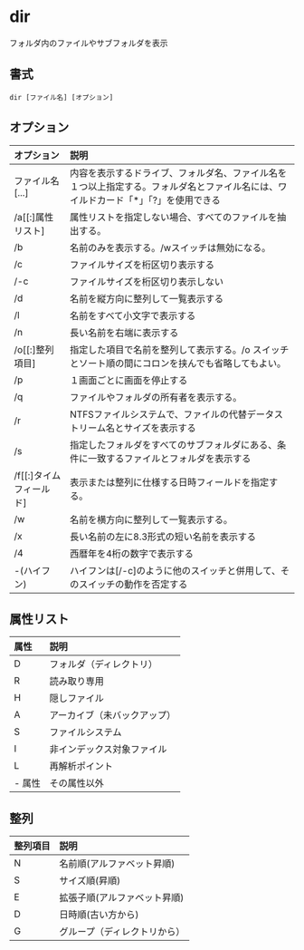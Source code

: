 # dir

フォルダ内のファイルやサブフォルダを表示

## 書式

```
dir [ファイル名] [オプション]
```

## オプション

|オプション|説明|
|:--|:--|
|ファイル名[...]|内容を表示するドライブ、フォルダ名、ファイル名を１つ以上指定する。フォルダ名とファイル名には、ワイルドカード「*」「?」を使用できる|
|/a[[:]属性リスト]|属性リストを指定しない場合、すべてのファイルを抽出する。|
|/b|名前のみを表示する。/wスイッチは無効になる。|
|/c|ファイルサイズを桁区切り表示する|
|/-c|ファイルサイズを桁区切り表示しない|
|/d|名前を縦方向に整列して一覧表示する|
|/l|名前をすべて小文字で表示する|
|/n|長い名前を右端に表示する|
|/o[[:]整列項目]|指定した項目で名前を整列して表示する。/o スイッチとソート順の間にコロンを挟んでも省略してもよい。|
|/p|１画面ごとに画面を停止する|
|/q|ファイルやフォルダの所有者を表示する。|
|/r|NTFSファイルシステムで、ファイルの代替データストリーム名とサイズを表示する|
|/s|指定したフォルダをすべてのサブフォルダにある、条件に一致するファイルとフォルダを表示する|
|/f[[:]タイムフィールド]|表示または整列に仕様する日時フィールドを指定する。|
|/w|名前を横方向に整列して一覧表示する。|
|/x|長い名前の左に8.3形式の短い名前を表示する|
|/4|西暦年を4桁の数字で表示する|
|-(ハイフン)|ハイフンは[/-c]のように他のスイッチと併用して、そのスイッチの動作を否定する|


## 属性リスト

|属性|説明|
|:--|:--|
|D|フォルダ（ディレクトリ）|
|R|読み取り専用|
|H|隠しファイル|
|A|アーカイブ（未バックアップ）|
|S|ファイルシステム|
|I|非インデックス対象ファイル|
|L|再解析ポイント|
|- 属性|その属性以外|

## 整列

|整列項目|説明|
|:--|:--|
|N|名前順(アルファベット昇順)|
|S|サイズ順(昇順)|
|E|拡張子順(アルファベット昇順)|
|D|日時順(古い方から)|
|G|グループ（ディレクトリから）|
